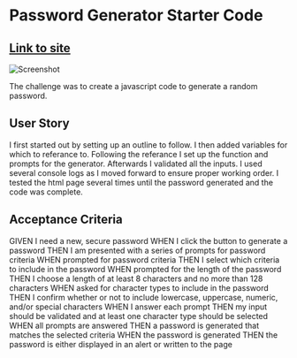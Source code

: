 # Password Generator Starter Code
## [Link to site](https://github.com/nhaninasser/Challenge-3.git)
![Screenshot](https://user-images.githubusercontent.com/93559764/145728462-a21ae6b8-bb7d-4a97-87dc-e955ed66706e.png)

The challenge was to create a javascript code to generate a random password.

## User Story

   I first started out by setting up an outline to follow.
   I then added variables for which to referance to.
   Following the referance I set up the function and prompts for the generator.
   Afterwards I validated all the inputs.
   I used several console logs as I moved forward to ensure proper working order.
   I tested the html page several times until the password generated and the code was complete.

## Acceptance Criteria

   GIVEN I need a new, secure password
   WHEN I click the button to generate a password
   THEN I am presented with a series of prompts for password criteria
   WHEN prompted for password criteria
   THEN I select which criteria to include in the password
   WHEN prompted for the length of the password
   THEN I choose a length of at least 8 characters and no more than 128 characters
   WHEN asked for character types to include in the password
   THEN I confirm whether or not to include lowercase, uppercase, numeric, and/or special characters
   WHEN I answer each prompt
   THEN my input should be validated and at least one character type should be selected
   WHEN all prompts are answered
   THEN a password is generated that matches the selected criteria
   WHEN the password is generated
   THEN the password is either displayed in an alert or written to the page


